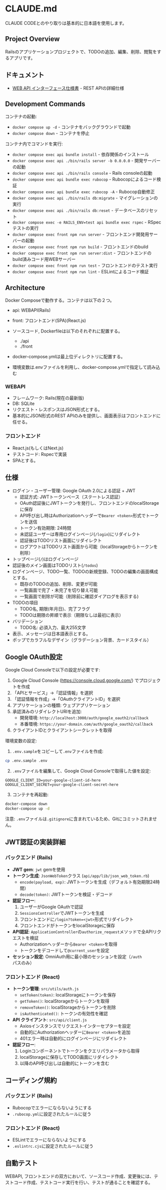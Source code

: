 # CLAUDE.md

CLAUDE CODEとのやり取りは基本的に日本語を使用します。

## Project Overview

Railsのアプリケーションプロジェクトで、TODOの追加、編集、削除、閲覧をするアプリです。

## ドキュメント

- [WEB API インターフェース仕様書](./webapi-interface.md) - REST APIの詳細仕様

## Development Commands

コンテナの起動:
- `docker compose up -d` - コンテナをバックグラウンドで起動
- `docker compose down` - コンテナを停止

コンテナ内でコマンドを実行:
- `docker compose exec api bundle install` - 依存関係のインストール
- `docker compose exec api ./bin/rails server -b 0.0.0.0` - 開発サーバーの起動
- `docker compose exec api ./bin/rails console` - Rails consoleの起動
- `docker compose exec api bundle exec rubocop` - Rubocopによるコード検証
- `docker compose exec api bundle exec rubocop -A` - Rubocop自動修正
- `docker compose exec api ./bin/rails db:migrate` - マイグレーションの実行
- `docker compose exec api ./bin/rails db:reset` - データベースのリセット
- `docker compose exec -e RAILS_ENV=test api bundle exec rspec` - RSpecテストの実行
- `docker compose exec front npm run server` - フロントエンド開発用サーバーの起動
- `docker compose exec front npm run build` - フロントエンドのbuild
- `docker compose exec front npm run server:dist` - フロントエンドのbuild済みコード用WEBサーバー
- `docker compose exec front npm run test` - フロントエンドのテスト実行
- `docker compose exec front npm run lint` - ESLintによるコード検証

## Architecture

Docker Composeで動作する。コンテナは以下の２つ。

- api: WEBAPI(Rails)
- front: フロントエンド(SPA)(React.js)

- ソースコード, Dockerfileは以下のそれぞれに配置する。
  - ./api
  - ./front
- docker-compose.ymlは最上位ディレクトリに配置する。
- 環境変数は.envファイルを利用し、docker-compose.ymlで指定して読み込む

### WEBAPI
- フレームワーク: Rails(現在の最新版)
- DB: SQLite
- リクエスト・レスポンスはJSON形式とする。
- 基本的にJSON形式のREST APIのみを提供し、画面表示はフロントエンドに任せる。

### フロントエンド
- React.js(もしくはNext.js)
- テストコード: Rspecで実装
- SPAとする。


## 仕様

- ログイン・ユーザー管理: Google OAuth 2.0による認証 + JWT
  - 認証方式: JWTトークンベース（ステートレス認証）
  - OAuth認証後にJWTトークンを発行し、フロントエンドのlocalStorageに保存
  - API呼び出し時はAuthorizationヘッダーで`Bearer <token>`形式でトークンを送信
  - トークン有効期限: 24時間
  - 未認証ユーザーは専用ログインページ(`/login`)にリダイレクト
  - 認証後はTODOリスト画面にリダイレクト
  - ログアウトはTODOリスト画面から可能（localStorageからトークンを削除）
- トップページ(`/`)はログインページ
- 認証後のメイン画面はTODOリスト(`/todos`)
- ログインページ、TODO一覧、TODOの新規登録、TODOの編集の画面構成とする。
  - 既存のTODOの追加、削除、変更が可能
  - 一覧画面で完了・未完了を切り替え可能
  - 一覧画面で削除が可能（削除前に確認ダイアログを表示する)
- TODOの項目
  - TODO名, 期限(年月日)、完了フラグ
  - TODOは期限の昇順で表示（期限なしは最初に表示）
- バリデーション
  - TODO名: 必須入力、最大255文字
- 表示、メッセージは日本語表示とする。
- ポップでカラフルなデザイン（グラデーション背景、カードスタイル）

## Google OAuth設定

Google Cloud Consoleで以下の設定が必要です:

1. Google Cloud Console (https://console.cloud.google.com/) でプロジェクトを作成
2. 「APIとサービス」→「認証情報」を選択
3. 「認証情報を作成」→「OAuthクライアントID」を選択
4. アプリケーションの種類: ウェブアプリケーション
5. 承認済みのリダイレクトURIを追加:
   - 開発環境: `http://localhost:3000/auth/google_oauth2/callback`
   - 本番環境: `https://your-domain.com/auth/google_oauth2/callback`
6. クライアントIDとクライアントシークレットを取得

環境変数の設定:

1. `.env.sample`をコピーして`.env`ファイルを作成:
```bash
cp .env.sample .env
```

2. `.env`ファイルを編集して、Google Cloud Consoleで取得した値を設定:
```
GOOGLE_CLIENT_ID=your-google-client-id-here
GOOGLE_CLIENT_SECRET=your-google-client-secret-here
```

3. コンテナを再起動:
```bash
docker-compose down
docker-compose up -d
```

注意: `.env`ファイルは`.gitignore`に含まれているため、Gitにコミットされません。

## JWT認証の実装詳細

### バックエンド (Rails)

- **JWT gem**: `jwt` gemを使用
- **トークン生成**: `JsonWebToken`クラス (`api/app/lib/json_web_token.rb`)
  - `encode(payload, exp)`: JWTトークンを生成（デフォルト有効期限24時間）
  - `decode(token)`: JWTトークンを検証・デコード
- **認証フロー**:
  1. ユーザーがGoogle OAuthで認証
  2. `SessionsController`でJWTトークンを生成
  3. フロントエンドに`/login?token=<jwt>`形式でリダイレクト
  4. フロントエンドがトークンをlocalStorageに保存
- **API認証**: `ApplicationController`の`authorize_request`メソッドで全APIリクエストを検証
  - Authorizationヘッダーから`Bearer <token>`を取得
  - トークンをデコードして`@current_user`を設定
- **セッション設定**: OmniAuth用に最小限のセッションを設定（`/auth`パスのみ）

### フロントエンド (React)

- **トークン管理**: `src/utils/auth.js`
  - `setToken(token)`: localStorageにトークンを保存
  - `getToken()`: localStorageからトークンを取得
  - `removeToken()`: localStorageからトークンを削除
  - `isAuthenticated()`: トークンの有効性を確認
- **API クライアント**: `src/api/client.js`
  - Axiosインスタンスでリクエストインターセプターを設定
  - 自動的にAuthorizationヘッダーに`Bearer <token>`を追加
  - 401エラー時は自動的にログインページにリダイレクト
- **認証フロー**:
  1. Loginコンポーネントでトークンをクエリパラメータから取得
  2. localStorageに保存してTODO画面にリダイレクト
  3. 以降のAPI呼び出しは自動的にトークンを含む

## コーディング規約

### バックエンド (Rails)
- Rubocopでエラーにならないようにする
- `.rubocop.yml`に設定されたルールに従う

### フロントエンド (React)
- ESLintでエラーにならないようにする
- `.eslintrc.cjs`に設定されたルールに従う

## 自動テスト

WEBAPI, フロントエンドの双方において、ソースコード作成、変更後には、テストコード作成、テストコード実行を行い、テストが通ることを確認する。

